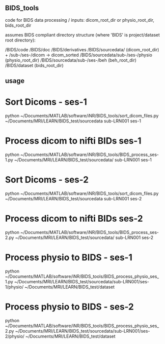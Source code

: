 ## BIDS_tools
 code for BIDS data processing / inputs: dicom_root_dir or physio_root_dir, bids_root_dir
 
 assumes BIDS compliant directory structure (where 'BIDS' is project/dataset root directory):

 /BIDS/code
 /BIDS/doc
 /BIDS/derivatives
 /BIDS/sourcedata/ (dicom_root_dir) + /sub-/ses-/dicom -> dicom_sorted
 /BIDS/sourcedata/sub-/ses-/physio (physio_root_dir)
 /BIDS/sourcedata/sub-/ses-/beh (beh_root_dir)
 /BIDS/dataset (bids_root_dir)
 
## usage

# Sort Dicoms - ses-1

python ~/Documents/MATLAB/software/iNR/BIDS_tools/sort_dicom_files.py ~/Documents/MRI/LEARN/BIDS_test/sourcedata sub-LRN001 ses-1

# Process dicom to nifti BIDs ses-1

python ~/Documents/MATLAB/software/iNR/BIDS_tools/BIDS_process_ses-1.py ~/Documents/MRI/LEARN/BIDS_test/sourcedata/ sub-LRN001 ses-1

# Sort Dicoms - ses-2

python ~/Documents/MATLAB/software/iNR/BIDS_tools/sort_dicom_files.py ~/Documents/MRI/LEARN/BIDS_test/sourcedata sub-LRN001 ses-2

# Process dicom to nifti BIDs ses-2

python ~/Documents/MATLAB/software/iNR/BIDS_tools/BIDS_process_ses-2.py ~/Documents/MRI/LEARN/BIDS_test/sourcedata/ sub-LRN001 ses-2

# Process physio to BIDS - ses-1

python ~/Documents/MATLAB/software/iNR/BIDS_tools/BIDS_process_physio_ses_1.py ~/Documents/MRI/LEARN/BIDS_test/sourcedata/sub-LRN001/ses-1/physio/  ~/Documents/MRI/LEARN/BIDS_test/dataset

# Process physio to BIDS - ses-2

python ~/Documents/MATLAB/software/iNR/BIDS_tools/BIDS_process_physio_ses_2.py ~/Documents/MRI/LEARN/BIDS_test/sourcedata/sub-LRN001/ses-2/physio/  ~/Documents/MRI/LEARN/BIDS_test/dataset
